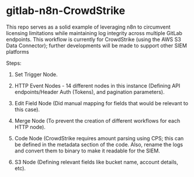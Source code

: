 # gitlab-n8n-CrowdStrike
This repo serves as a solid example of leveraging n8n to circumvent licensing limitations while maintaining log integrity across multiple GitLab endpoints.
This workflow is currently for CrowdStrike (using the AWS S3 Data Connector); further developments will be made to support other SIEM platforms

Steps:
1. Set Trigger Node.

2. HTTP Event Nodes - 14 different nodes in this instance (Defining API endpoints/Header Auth (Tokens), and pagination parameters).

3. Edit Field Node (Did manual mapping for fields that would be relevant to this case).

4. Merge Node (To prevent the creation of different workflows for each HTTP node).

5. Code Node (CrowdStrike requires amount parsing using CPS; this can be defined in the metadata section of the code.
   Also, rename the logs and convert them to binary to make it readable for the SIEM.

5. S3 Node (Defining relevant fields like bucket name, account details, etc).
